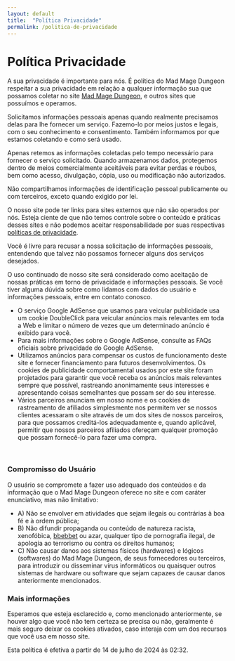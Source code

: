 ```yaml
---
layout: default
title:  "Política Privacidade"
permalink: /politica-de-privacidade
---
```


# Política Privacidade

A sua privacidade é importante para nós. É política do Mad Mage Dungeon respeitar a sua privacidade em relação a qualquer informação sua que possamos coletar no site [Mad Mage Dungeon](https://madmagedungeon.github.io/), e outros sites que possuímos e operamos.

Solicitamos informações pessoais apenas quando realmente precisamos delas para lhe fornecer um serviço. Fazemo-lo por meios justos e legais, com o seu conhecimento e consentimento. Também informamos por que estamos coletando e como será usado.

Apenas retemos as informações coletadas pelo tempo necessário para fornecer o serviço solicitado. Quando armazenamos dados, protegemos dentro de meios comercialmente aceitáveis ​​para evitar perdas e roubos, bem como acesso, divulgação, cópia, uso ou modificação não autorizados.

Não compartilhamos informações de identificação pessoal publicamente ou com terceiros, exceto quando exigido por lei.

O nosso site pode ter links para sites externos que não são operados por nós. Esteja ciente de que não temos controle sobre o conteúdo e práticas desses sites e não podemos aceitar responsabilidade por suas respectivas [políticas de privacidade](https://politicaprivacidade.com/).

Você é livre para recusar a nossa solicitação de informações pessoais, entendendo que talvez não possamos fornecer alguns dos serviços desejados.

O uso continuado de nosso site será considerado como aceitação de nossas práticas em torno de privacidade e informações pessoais. Se você tiver alguma dúvida sobre como lidamos com dados do usuário e informações pessoais, entre em contato conosco.

- O serviço Google AdSense que usamos para veicular publicidade usa um cookie DoubleClick para veicular anúncios mais relevantes em toda a Web e limitar o número de vezes que um determinado anúncio é exibido para você.
- Para mais informações sobre o Google AdSense, consulte as FAQs oficiais sobre privacidade do Google AdSense.
- Utilizamos anúncios para compensar os custos de funcionamento deste site e fornecer financiamento para futuros desenvolvimentos. Os cookies de publicidade comportamental usados ​​por este site foram projetados para garantir que você receba os anúncios mais relevantes sempre que possível, rastreando anonimamente seus interesses e apresentando coisas semelhantes que possam ser do seu interesse.
- Vários parceiros anunciam em nosso nome e os cookies de rastreamento de afiliados simplesmente nos permitem ver se nossos clientes acessaram o site através de um dos sites de nossos parceiros, para que possamos creditá-los adequadamente e, quando aplicável, permitir que nossos parceiros afiliados ofereçam qualquer promoção que possam fornecê-lo para fazer uma compra.

<br>

### Compromisso do Usuário

O usuário se compromete a fazer uso adequado dos conteúdos e da informação que o Mad Mage Dungeon oferece no site e com caráter enunciativo, mas não limitativo:

- A) Não se envolver em atividades que sejam ilegais ou contrárias à boa fé e à ordem pública;
- B) Não difundir propaganda ou conteúdo de natureza racista, xenofóbica, [bbebbet](https://bbebbet.br.com) ou azar, qualquer tipo de pornografia ilegal, de apologia ao terrorismo ou contra os direitos humanos;
- C) Não causar danos aos sistemas físicos (hardwares) e lógicos (softwares) do Mad Mage Dungeon, de seus fornecedores ou terceiros, para introduzir ou disseminar vírus informáticos ou quaisquer outros sistemas de hardware ou software que sejam capazes de causar danos anteriormente mencionados.

### Mais informações

Esperamos que esteja esclarecido e, como mencionado anteriormente, se houver algo que você não tem certeza se precisa ou não, geralmente é mais seguro deixar os cookies ativados, caso interaja com um dos recursos que você usa em nosso site.

Esta política é efetiva a partir de 14 de julho de 2024 às 02:32.
